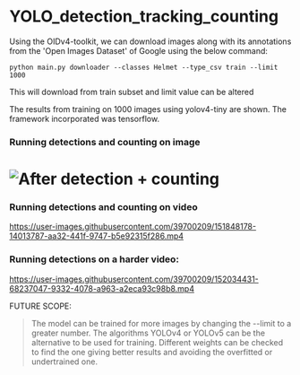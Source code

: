 # YOLO_detection_tracking_counting




Using the OIDv4-toolkit, we can download images along with its annotations from the 'Open Images Dataset' of Google using the below command:

`python main.py downloader --classes Helmet --type_csv train --limit 1000`


This will download from train subset and limit value can be altered


The results from training on 1000 images using yolov4-tiny are shown. The framework incorporated was tensorflow.

### Running detections and counting on image
# ![After detection + counting](https://user-images.githubusercontent.com/39700209/151843359-7d8eab1f-c570-4a5d-8e2b-cc1c46600429.png)















### Running detections and counting on video
https://user-images.githubusercontent.com/39700209/151848178-14013787-aa32-441f-9747-b5e92315f286.mp4

















### Running detections on a harder video:
https://user-images.githubusercontent.com/39700209/152034431-68237047-9332-4078-a963-a2eca93c98b8.mp4










FUTURE SCOPE:
>The model can be trained for more images by changing the --limit to a greater number.
>The algorithms YOLOv4 or YOLOv5 can be the alternative to be used for training.
>Different weights can be checked to find the one giving better results and avoiding the overfitted or undertrained one.


